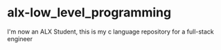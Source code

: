 # alx-low_level_programming
I'm now an ALX Student, this is my c language repository for a full-stack engineer
